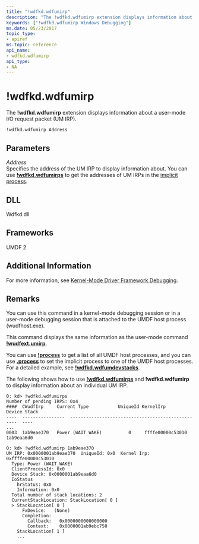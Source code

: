 ```yaml
---
title: "!wdfkd.wdfumirp"
description: "The !wdfkd.wdfumirp extension displays information about a user-mode I/O request packet (UM IRP)."
keywords: ["!wdfkd.wdfumirp Windows Debugging"]
ms.date: 05/23/2017
topic_type:
- apiref
ms.topic: reference
api_name:
- wdfkd.wdfumirp
api_type:
- NA
---
```


# !wdfkd.wdfumirp

The **!wdfkd.wdfumirp** extension displays information about a user-mode I/O request packet (UM IRP).

```dbgcmd
!wdfkd.wdfumirp Address
```

## Parameters

<span id="_______Address______"></span><span id="_______address______"></span><span id="_______ADDRESS______"></span> *Address*   
Specifies the address of the UM IRP to display information about. You can use [**!wdfkd.wdfumirps**](-wdfkd-wdfumirps.md) to get the addresses of UM IRPs in the [implicit process](../debugger/controlling-threads-and-processes.md).

## DLL

Wdfkd.dll

## Frameworks

UMDF 2

## Additional Information

For more information, see [Kernel-Mode Driver Framework Debugging](../debugger/kernel-mode-driver-framework-debugging.md).

## Remarks

You can use this command in a kernel-mode debugging session or in a user-mode debugging session that is attached to the UMDF host process (wudfhost.exe).

This command displays the same information as the user-mode command [**!wudfext.umirp**](-wudfext-umirp.md).

You can use [**!process**](-process.md) to get a list of all UMDF host processes, and you can use [**.process**](-process--set-process-context-.md) to set the implicit process to one of the UMDF host processes. For a detailed example, see [**!wdfkd.wdfumdevstacks**](-wdfkd-wdfumdevstacks.md).

The following shows how to use [**!wdfkd.wdfumirps**](-wdfkd-wdfumirps.md) and **!wdfkd.wdfumirp** to display information about an individual UM IRP.

```dbgcmd
0: kd> !wdfkd.wdfumirps
Number of pending IRPS: 0x4
####  CWudfIrp     Current Type           UniqueId KernelIrp         Device Stack
----  ----------------  --------------------------------------------------  ----
...
0003  1ab9eae370   Power (WAIT_WAKE)          0     ffffe00000c53010  1ab9eaa6d0

0: kd> !wdfkd.wdfumirp 1ab9eae370
UM IRP: 0x0000001ab9eae370  UniqueId: 0x0  Kernel Irp: 0xffffe00000c53010
  Type: Power (WAIT_WAKE)
  ClientProcessId: 0x0
  Device Stack: 0x0000001ab9eaa6d0
  IoStatus
    hrStatus: 0x0
    Information: 0x0
  Total number of stack locations: 2
  CurrentStackLocation: StackLocation[ 0 ]
  > StackLocation[ 0 ]
      FxDevice:   (None)
      Completion:
        Callback:   0x0000000000000000
        Context:    0x0000001ab9ebc750
    StackLocation[ 1 ]
    ...
```

